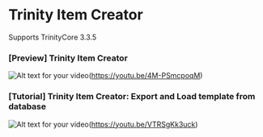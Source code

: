# Trinity Item Creator
Supports TrinityCore 3.3.5

### [Preview] Trinity Item Creator
![Alt text for your video](https://image.ibb.co/iLRJXU/Screenshot_3.jpg)(https://youtu.be/4M-PSmcpoqM)

### [Tutorial] Trinity Item Creator: Export and Load template from database
![Alt text for your video](https://image.ibb.co/kCcdz9/download.png)(https://youtu.be/VTRSgKk3uck)
